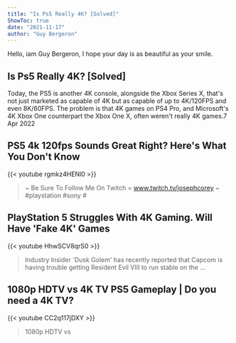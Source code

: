 ```yaml
---
title: "Is Ps5 Really 4K? [Solved]"
ShowToc: true 
date: "2021-11-17"
author: "Guy Bergeron" 
---
```


Hello, iam Guy Bergeron, I hope your day is as beautiful as your smile.
## Is Ps5 Really 4K? [Solved]
Today, the PS5 is another 4K console, alongside the Xbox Series X, that's not just marketed as capable of 4K but as capable of up to 4K/120FPS and even 8K/60FPS. The problem is that 4K games on PS4 Pro, and Microsoft's 4K Xbox One counterpart the Xbox One X, often weren't really 4K games.7 Apr 2022

## PS5 4k 120fps Sounds Great Right? Here's What You Don't Know
{{< youtube rgmkz4HENl0 >}}
>~ Be Sure To Follow Me On Twitch = www.twitch.tv/josephcorey ~ #playstation #sony #

## PlayStation 5 Struggles With 4K Gaming. Will Have 'Fake 4K' Games
{{< youtube HhwSCV8qrS0 >}}
>Industry Insider 'Dusk Golem' has recently reported that Capcom is having trouble getting Resident Evil VIII to run stable on the ...

## 1080p HDTV vs 4K TV PS5 Gameplay | Do you need a 4K TV?
{{< youtube CC2q117jDXY >}}
>1080p HDTV vs 

